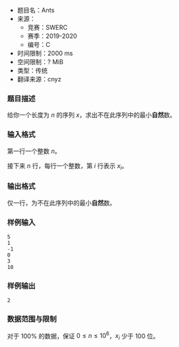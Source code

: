 - 题目名：Ants
- 来源：
   - 竞赛：SWERC
   - 赛季：2019-2020
   - 编号：C
- 时间限制：2000 ms
- 空间限制：? MiB
- 类型：传统
- 翻译来源：cnyz

### 题目描述
给你一个长度为 $n$ 的序列 $x$，求出不在此序列中的最小**自然**数。
### 输入格式
第一行一个整数 $n$。

接下来 $n$ 行，每行一个整数，第 $i$ 行表示 $x_i$。
### 输出格式
仅一行，为不在此序列中的最小**自然**数。
### 样例输入
```
5
1
-1
0
3
10
```
### 样例输出
```
2
```
### 数据范围与限制
对于 $100\%$ 的数据，保证 $0\le n\le 10^6$，$x_i$ 少于 $100$ 位。
